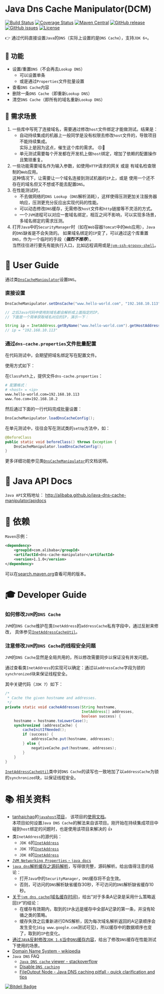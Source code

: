 Java Dns Cache Manipulator(DCM)
=========================

[![Build Status](https://travis-ci.org/alibaba/java-dns-cache-manipulator.svg?branch=v1.2.0)](https://travis-ci.org/alibaba/java-dns-cache-manipulator)
[![Coverage Status](https://coveralls.io/repos/alibaba/java-dns-cache-manipulator/badge.svg?branch=v1.2.0)](https://coveralls.io/r/alibaba/java-dns-cache-manipulator?branch=v1.2.0)
[![Maven Central](https://maven-badges.herokuapp.com/maven-central/com.alibaba/dns-cache-manipulator/badge.svg)](https://maven-badges.herokuapp.com/maven-central/com.alibaba/dns-cache-manipulator/)
[![GitHub release](https://img.shields.io/github/release/alibaba/java-dns-cache-manipulator.svg)](https://github.com/alibaba/java-dns-cache-manipulator/releases)
[![GitHub issues](https://img.shields.io/github/issues/alibaba/java-dns-cache-manipulator.svg)](https://github.com/alibaba/java-dns-cache-manipulator/issues)
[![License](https://img.shields.io/badge/license-Apache%202-4EB1BA.svg)](https://www.apache.org/licenses/LICENSE-2.0.html)

:point_right: 通过代码直接设置`Java`的`DNS`（实际上设置的是`DNS Cache`），支持`JDK 6+`。

:wrench: 功能
----------------------------

- 设置/重置`DNS`（不会再去`Lookup DNS`）
    - 可以设置单条
    - 或是通过`Properties`文件批量设置
- 查看`DNS Cache`内容
- 删除一条`DNS Cache`（即重新`Lookup DNS`）
- 清空`DNS Cache`（即所有的域名重新`Lookup DNS`）

:art: 需求场景
----------------------

1. 一些库中写死了连接域名，需要通过修改`host`文件绑定才能做测试。结果是：
    - 自动持续集成的机器上一般同学是没有权限去修改`host`文件的，导致项目不能持续集成。  
        实际上是因为这点，催生这个库的需求。 :persevere::gun:
    - 单元测试需要每个开发都在开发机上做`host`绑定，增加了依赖的配置操作且繁琐重复。
1. 一些功能需要域名作为输入参数，如使用`HTTP`请求的网关 或是 有域名检查限制的`Web`应用。  
    这种情况下，让需要让一个域名连接到测试机器的`IP`上，或是 使用一个还不存在的域名但又不想或不能去配置`DNS`。
1. 在性能测试时，
    - 不去做网络的`DNS Lookup`（`DNS`解析消耗），这样使得压测更加关注服务器响应，压测更充分反应出实现代码的性能。
    - 可以动态修改`DNS`缓存，无需修改`host`文件和`http`链接等不灵活的方式。
    - 一个`JVM`进程可以对应一套域名绑定，相互之间不影响，可以实现多场景，多域名绑定的需求压测。
1. 打开`Java`中的`SecurityManager`时（如在`Web`容器`Tomcat`中的`Web`应用），`Java`的`DNS`缺省是不会失效的。
    如果域名绑定的`IP`变了，可以通过这个库重置`DNS`，作为一个临时的手段（***强烈不推荐***）。  
    当然往往进行要先有能执行入口，比如远程调用或是[`jvm-ssh-groovy-shell`](https://github.com/palominolabs/jvm-ssh-groovy-shell)。

:busts_in_silhouette: User Guide
=====================================

通过类[`DnsCacheManipulator`](src/main/java/com/alibaba/dcm/DnsCacheManipulator.java)设置`DNS`。

### 直接设置

```java
DnsCacheManipulator.setDnsCache("www.hello-world.com", "192.168.10.113");

// 之后Java代码中使用到域名都会解析成上面指定的IP。
// 下面是一个简单获取域名对应的IP，演示一下：

String ip = InetAddress.getByName("www.hello-world.com").getHostAddress();
// ip = "192.168.10.113"
```

### 通过`dns-cache.properties`文件批量配置

在代码测试中，会期望把域名绑定写在配置文件。

使用方式如下：

在`ClassPath`上，提供文件`dns-cache.properties`：

```bash
# 配置格式：
# <host> = <ip>
www.hello-world.com=192.168.10.113
www.foo.com=192.168.10.2
```

然后通过下面的一行代码完成批量设置：

```java
DnsCacheManipulator.loadDnsCacheConfig();
```

在单元测试中，往往会写在测试类的`setUp`方法中，如：

```java
@BeforeClass
public static void beforeClass() throws Exception {
    DnsCacheManipulator.loadDnsCacheConfig();
}
```

更多详细功能参见类[`DnsCacheManipulator`](src/main/java/com/alibaba/dcm/DnsCacheManipulator.java)的文档说明。

:electric_plug: Java API Docs
=====================================

`Java API`文档地址： <http://alibaba.github.io/java-dns-cache-manipulator/apidocs>

:cookie: 依赖
=====================================

`Maven`示例：

```xml
<dependency>
    <groupId>com.alibaba</groupId>
    <artifactId>dns-cache-manipulator</artifactId>
    <version>1.1.0</version>
</dependency>
```

可以在[search.maven.org](http://search.maven.org/#search%7Cga%7C1%7Cg%3A%22com.alibaba%22%20AND%20a%3A%22dns-cache-manipulator%22)查看可用的版本。

:mortar_board: Developer Guide
=====================================

### 如何修改`JVM`的`DNS Cache`

`JVM`的`DNS Cache`维护在类`InetAddress`的`addressCache`私有字段中，通过反射来修改，
具体参见[`InetAddressCacheUtil`](src/main/java/com/alibaba/dcm/internal/InetAddressCacheUtil.java)。

### 注意修改`JVM`的`DNS Cache`的线程安全问题

`JVM`的`DNS Cache`显然是全局共用的，所以修改需要同步以保证没有并发问题。

通过查看类`InetAddress`的实现可以确定：通过以`addressCache`字段为锁的`synchronized`块来保证线程安全。

其中关键代码（`JDK 7`）如下：

```java
/*
 * Cache the given hostname and addresses.
 */
private static void cacheAddresses(String hostname,
                                   InetAddress[] addresses,
                                   boolean success) {
    hostname = hostname.toLowerCase();
    synchronized (addressCache) {
        cacheInitIfNeeded();
        if (success) {
            addressCache.put(hostname, addresses);
        } else {
            negativeCache.put(hostname, addresses);
        }
    }
}
```

[`InetAddressCacheUtil`](src/main/java/com/alibaba/dcm/internal/InetAddressCacheUtil.java)类中对`DNS Cache`的读写也一致地加了以`addressCache`为锁的`synchronized`块，以保证线程安全。

:books: 相关资料
=====================================

- [tanhaichao](https://github.com/tanhaichao)的[`javahost`项目](https://github.com/tanhaichao/javahost)，
    该项目的[使用文档](http://leopard.io/modules/javahost)。  
    本项目如何设置`Java DNS Cache`的解法来自该项目。刚开始在持续集成项目中碰到`host`绑定的问题时，也是使用该项目来解决的 :+1:
- 类`InetAddress`的源代码：
    - `JDK 6`的[`InetAddress`](http://grepcode.com/file/repository.grepcode.com/java/root/jdk/openjdk/6-b27/java/net/InetAddress.java#InetAddress.CacheEntry)
    - `JDK 7`的[`InetAddress`](http://grepcode.com/file/repository.grepcode.com/java/root/jdk/openjdk/7-b147/java/net/InetAddress.java#InetAddress.CacheEntry)
    - `JDK 8`的[`InetAddress`](http://grepcode.com/file/repository.grepcode.com/java/root/jdk/openjdk/8-b132/java/net/InetAddress.java#InetAddress.CacheEntry)
- [`JVM Networking Properties` - `java docs`](http://docs.oracle.com/javase/8/docs/technotes/guides/net/properties.html)
- [`java dns`解析缓存之源码解析](http://rongmayisheng.com/post/java-dns%E7%BC%93%E5%AD%98%E6%BA%90%E7%A0%81%E8%A7%A3%E6%9E%90)，写得很完整，源码解析。给出值得注意的结论：
    - 打开`Java`中的`SecurityManager`，`DNS`缓存将不会生效。
    - 否则，可访问的`DNS`解析缺省缓存30秒，不可访问的`DNS`解析缺省缓存10秒。
- [关于`jvm dns cache`(域名缓存时间)](http://www.piao2010.com/%E5%85%B3%E4%BA%8Ejvm-dns-cache-%E5%9F%9F%E5%90%8D%E7%BC%93%E5%AD%98%E6%97%B6%E9%97%B4)，给出“对于多条A记录是采用什么策略返回`IP`”的结论：  
    - 在缓存有效期内，取到的`IP`永远是缓存中全部A记录的第一条，并没有轮循之类的策略。
    - 缓存失效之后重新进行DNS解析，因为每次域名解析返回的A记录顺序会发生变化(`dig www.google.com`测试可见)，所以缓存中的数据顺序也变了，取到的`IP`也变化。
- [通过`JAVA`反射修改`JDK 1.6`当中`DNS`缓存内容](http://www.tuicool.com/articles/auYzui)，给出了修改`DNS`缓存在性能测试下使用的场景。
- [Domain Name System - wikipedia](http://en.wikipedia.org/wiki/Domain_Name_System)
- `Java DNS` FAQ
    - [`Java DNS cache` viewer - stackoverflow](http://stackoverflow.com/questions/1835421/java-dns-cache-viewer)
    - [Disable `DNS caching`](http://www.rgagnon.com/javadetails/java-0445.html)
    - [FileOutput Node - Java DNS caching pitfall - quick clarification and tips](https://www.ibm.com/developerworks/community/blogs/aimsupport/entry/fileoutput_node_dns_caching_pitfall?lang=en)

[![Bitdeli Badge](https://d2weczhvl823v0.cloudfront.net/alibaba/java-dns-cache-manipulator/trend.png)](https://bitdeli.com/free "Bitdeli Badge")
